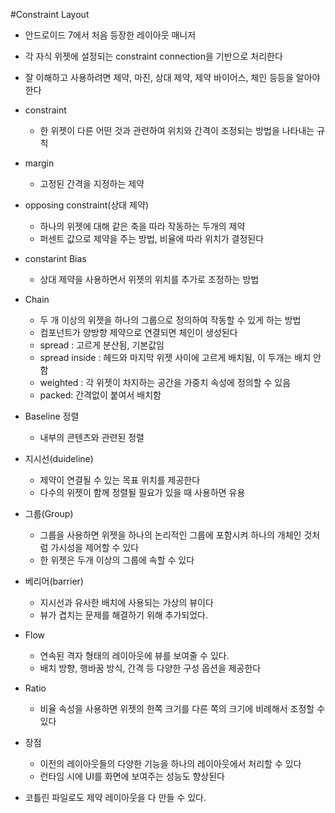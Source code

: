 #Constraint Layout

- 안드로이드 7에서 처음 등장한 레이아웃 매니저
- 각 자식 위젯에 설정되는 constraint connection을 기반으로 처리한다
- 잘 이해하고 사용하려면 제약, 마진, 상대 제약, 제약 바이어스, 체인 등등을 알아야 한다

- constraint
	- 한 위젯이 다른 어떤 것과 관련하여 위치와 간격이 조정되는 방법을 나타내는 규칙
	
- margin
	- 고정된 간격을 지정하는 제약

- opposing constraint(상대 제약)
	- 하나의 위젯에 대해 같은 축을 따라 작동하는 두개의 제약
	- 퍼센트 값으로 제약을 주는 방법, 비율에 따라 위치가 결정된다
	
- constarint Bias
	- 상대 제약을 사용하면서 위젯의 위치를 추가로 조정하는 방법

- Chain
	- 두 개 이상의 위젯을 하나의 그룹으로 정의하여 작동할 수 있게 하는 방법
	- 컴포넌트가 양방향 제약으로 연결되면 체인이 생성된다
	- spread : 고르게 분산됨, 기본값임
	- spread inside : 헤드와 마지막 위젯 사이에 고르게 배치됨, 이 두개는 배치 안함
	- weighted : 각 위젯이 차지하는 공간을 가중치 속성에 정의할 수 있음
	- packed: 간격없이 붙여서 배치함

- Baseline 정렬
	- 내부의 콘텐츠와 관련된 정렬

- 지시선(duideline)
	- 제약이 연결될 수 있는 목표 위치를 제공한다
	- 다수의 위젯이 함께 정렬될 필요가 있을 때 사용하면 유용

- 그룹(Group)
	- 그룹을 사용하면 위젯을 하나의 논리적인 그룹에 포함시켜 하나의 개체인 것처럼 가시성을 제어할 수 있다
	- 한 위젯은 두개 이상의 그룹에 속할 수 있다

- 베리어(barrier)
	- 지시선과 유사한 배치에 사용되는 가상의 뷰이다
	- 뷰가 겹치는 문제를 해결하기 위해 추가되었다.

- Flow
	- 연속된 격자 형태의 레이아웃에 뷰를 보여줄 수 있다.
	- 배치 방향, 행바꿈 방식, 간격 등 다양한 구성 옵션을 제공한다
	
- Ratio
	- 비율 속성을 사용하면 위젯의 한쪽 크기를 다른 쪽의 크기에 비례해서 조정할 수 있다

- 장점
	- 이전의 레이아웃들의 다양한 기능을 하나의 레이아웃에서 처리할 수 있다
	- 런타임 시에 UI를 화면에 보여주는 성능도 향상된다

- 코틀린 파일로도 제약 레이아웃을 다 만들 수 있다.

